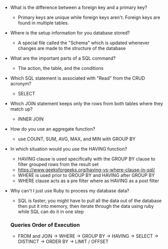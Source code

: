 - What is the difference between a foreign key and a primary key?
  - Primary keys are unique while foreign keys aren't. Foreign keys are found in multiple tables.

- Where is the setup information for you database stored?
  - A special file called the "Schema" which is updated whenever changes are made to the structure of the database

- What are the important parts of a SQL command?
  - The action, the table, and the conditions

- Which SQL statement is associated with "Read" from the CRUD acronym?
  - SELECT

- Which JOIN statement keeps only the rows from both tables where they match up?
  - INNER JOIN

- How do you use an aggregate function?
  - use COUNT, SUM, AVG, MAX, and MIN with GROUP BY

- In which situation would you use the HAVING function?
  - HAVING clause is used specifically with the GROUP BY clause to filter grouped rows from the result set
  - https://www.geeksforgeeks.org/having-vs-where-clause-in-sql/
  - WHERE is used prior to GROUP BY and HAVING after GROUP BY
  - WHERE clause acts as a pre filter where as HAVING as a post filter

- Why can't I just use Ruby to process my database data?
  - SQL is faster; you might have to pull all the data out of the database then put it into memory, then iterate through the data using ruby while SQL can do it in one step

  ### Queries Order of Execution
  - FROM and JOIN -> WHERE -> GROUP BY -> HAVING -> SELECT -> DISTINCT -> ORDER BY -> LIMIT / OFFSET